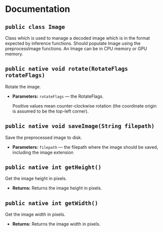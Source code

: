 # Documentation

## `public class Image`

Class which is used to manage a decoded image which is in the format expected by inference functions. Should populate Image using the preprocessImage functions. An Image can be in CPU memory or GPU memory.

## `public native void rotate(RotateFlags rotateFlags)`

Rotate the image.

* **Parameters:** `rotateFlags` — the RotateFlags.

  Positive values mean counter-clockwise rotation (the coordinate origin is assumed to be the top-left corner).

## `public native void saveImage(String filepath)`

Save the preprocessed image to disk.

* **Parameters:** `filepath` — the filepath where the image should be saved, including the image extension

## `public native int getHeight()`

Get the image height in pixels.

* **Returns:** Returns the image height in pixels.

## `public native int getWidth()`

Get the image width in pixels.

* **Returns:** Returns the image width in pixels.